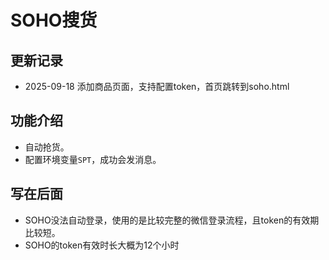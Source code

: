 # SOHO搜货

## 更新记录

- 2025-09-18 添加商品页面，支持配置token，首页跳转到soho.html

## 功能介绍

- 自动抢货。
- 配置环境变量`SPT`，成功会发消息。

## 写在后面

- SOHO没法自动登录，使用的是比较完整的微信登录流程，且token的有效期比较短。
- SOHO的token有效时长大概为12个小时